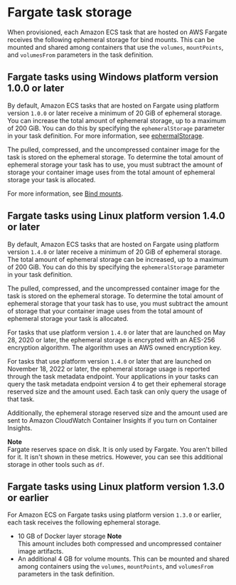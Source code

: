 # Fargate task storage<a name="fargate-task-storage"></a>

When provisioned, each Amazon ECS task that are hosted on AWS Fargate receives the following ephemeral storage for bind mounts\. This can be mounted and shared among containers that use the `volumes`, `mountPoints`, and `volumesFrom` parameters in the task definition\.

## Fargate tasks using Windows platform version 1\.0\.0 or later<a name="fargate-task-storage-pvws1"></a>

By default, Amazon ECS tasks that are hosted on Fargate using platform version `1.0.0` or later receive a minimum of 20 GiB of ephemeral storage\. You can increase the total amount of ephemeral storage, up to a maximum of 200 GiB\. You can do this by specifying the `ephemeralStorage` parameter in your task definition\. For more information, see [ephermalStorage](https://docs.aws.amazon.com/AmazonECS/latest/developerguide/task_definition_parameters.html#task_definition_ephemeralStorage)\.

The pulled, compressed, and the uncompressed container image for the task is stored on the ephemeral storage\. To determine the total amount of ephemeral storage your task has to use, you must subtract the amount of storage your container image uses from the total amount of ephemeral storage your task is allocated\. 

For more information, see [Bind mounts](bind-mounts.md)\.

## Fargate tasks using Linux platform version 1\.4\.0 or later<a name="fargate-task-storage-pv14"></a>

By default, Amazon ECS tasks that are hosted on Fargate using platform version `1.4.0` or later receive a minimum of 20 GiB of ephemeral storage\. The total amount of ephemeral storage can be increased, up to a maximum of 200 GiB\. You can do this by specifying the `ephemeralStorage` parameter in your task definition\.

The pulled, compressed, and the uncompressed container image for the task is stored on the ephemeral storage\. To determine the total amount of ephemeral storage that your task has to use, you must subtract the amount of storage that your container image uses from the total amount of ephemeral storage your task is allocated\.

For tasks that use platform version `1.4.0` or later that are launched on May 28, 2020 or later, the ephemeral storage is encrypted with an AES\-256 encryption algorithm\. The algorithm uses an AWS owned encryption key\.

For tasks that use platform version `1.4.0` or later that are launched on November 18, 2022 or later, the ephemeral storage usage is reported through the task metadata endpoint\. Your applications in your tasks can query the task metadata endpoint version 4 to get their ephemeral storage reserved size and the amount used\. Each task can only query the usage of that task\.

 Additionally, the ephemeral storage reserved size and the amount used are sent to Amazon CloudWatch Container Insights if you turn on Container Insights\.

**Note**  
Fargate reserves space on disk\. It is only used by Fargate\. You aren't billed for it\. It isn't shown in these metrics\. However, you can see this additional storage in other tools such as `df`\.

## Fargate tasks using Linux platform version 1\.3\.0 or earlier<a name="fargate-task-storage-pv13"></a>

For Amazon ECS on Fargate tasks using platform version `1.3.0` or earlier, each task receives the following ephemeral storage\.
+ 10 GB of Docker layer storage
**Note**  
This amount includes both compressed and uncompressed container image artifacts\.
+ An additional 4 GB for volume mounts\. This can be mounted and shared among containers using the `volumes`, `mountPoints`, and `volumesFrom` parameters in the task definition\.
